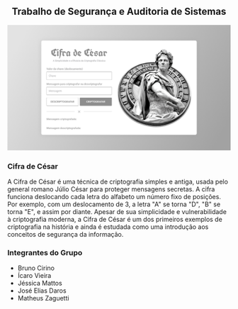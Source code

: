 <h2 style="text-align: center;">Trabalho de Segurança e Auditoria de Sistemas</h2>
<img src="img/prototipo.png" alt="protótipo do projeto criado no figma" />

<h3>Cifra de César</h3>
<p>A Cifra de César é uma técnica de criptografia simples e antiga, usada pelo general romano Júlio César para proteger mensagens secretas. A cifra funciona deslocando cada letra do alfabeto um número fixo de posições. Por exemplo, com um deslocamento de 3, a letra "A" se torna "D", "B" se torna "E", e assim por diante. Apesar de sua simplicidade e vulnerabilidade à criptografia moderna, a Cifra de César é um dos primeiros exemplos de criptografia na história e ainda é estudada como uma introdução aos conceitos de segurança da informação.</p>

<h3>Integrantes do Grupo</h3>
<ul>
    <li>Bruno Cirino</li>
    <li>Ícaro Vieira</li>
    <li>Jéssica Mattos</li>
    <li>José Elias Daros</li> 
    <li>Matheus Zaguetti</li>
</ul>
